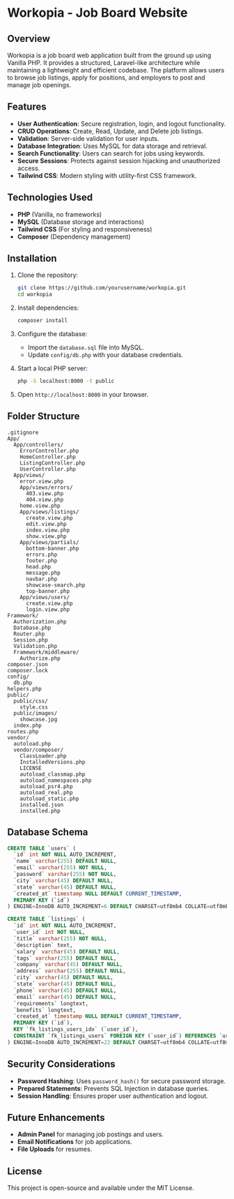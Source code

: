 # Workopia - Job Board Website

## Overview
Workopia is a job board web application built from the ground up using Vanilla PHP. It provides a structured, Laravel-like architecture while maintaining a lightweight and efficient codebase. The platform allows users to browse job listings, apply for positions, and employers to post and manage job openings.

## Features
- **User Authentication**: Secure registration, login, and logout functionality.
- **CRUD Operations**: Create, Read, Update, and Delete job listings.
- **Validation**: Server-side validation for user inputs.
- **Database Integration**: Uses MySQL for data storage and retrieval.
- **Search Functionality**: Users can search for jobs using keywords.
- **Secure Sessions**: Protects against session hijacking and unauthorized access.
- **Tailwind CSS**: Modern styling with utility-first CSS framework.

## Technologies Used
- **PHP** (Vanilla, no frameworks)
- **MySQL** (Database storage and interactions)
- **Tailwind CSS** (For styling and responsiveness)
- **Composer** (Dependency management)

## Installation
1. Clone the repository:
   ```bash
   git clone https://github.com/yourusername/workopia.git
   cd workopia
   ```
2. Install dependencies:
   ```bash
   composer install
   ```
3. Configure the database:
   - Import the `database.sql` file into MySQL.
   - Update `config/db.php` with your database credentials.

4. Start a local PHP server:
   ```bash
   php -S localhost:8000 -t public
   ```
5. Open `http://localhost:8000` in your browser.

## Folder Structure
```
.gitignore
App/
  App/controllers/
    ErrorController.php
    HomeController.php
    ListingController.php
    UserController.php
  App/views/
    error.view.php
    App/views/errors/
      403.view.php
      404.view.php
    home.view.php
    App/views/listings/
      create.view.php
      edit.view.php
      index.view.php
      show.view.php
    App/views/partials/
      bottom-banner.php
      errors.php
      footer.php
      head.php
      message.php
      navbar.php
      showcase-search.php
      top-banner.php
    App/views/users/
      create.view.php
      login.view.php
Framework/
  Authorization.php
  Database.php
  Router.php
  Session.php
  Validation.php
  Framework/middleware/
    Authorize.php
composer.json
composer.lock
config/
  db.php
helpers.php
public/
  public/css/
    style.css
  public/images/
    showcase.jpg
  index.php
routes.php
vendor/
  autoload.php
  vendor/composer/
    ClassLoader.php
    InstalledVersions.php
    LICENSE
    autoload_classmap.php
    autoload_namespaces.php
    autoload_psr4.php
    autoload_real.php
    autoload_static.php
    installed.json
    installed.php
```

## Database Schema
```sql
CREATE TABLE `users` (
  `id` int NOT NULL AUTO_INCREMENT,
  `name` varchar(255) DEFAULT NULL,
  `email` varchar(255) NOT NULL,
  `password` varchar(255) NOT NULL,
  `city` varchar(45) DEFAULT NULL,
  `state` varchar(45) DEFAULT NULL,
  `created_at` timestamp NULL DEFAULT CURRENT_TIMESTAMP,
  PRIMARY KEY (`id`)
) ENGINE=InnoDB AUTO_INCREMENT=6 DEFAULT CHARSET=utf8mb4 COLLATE=utf8mb4_0900_ai_ci;

CREATE TABLE `listings` (
  `id` int NOT NULL AUTO_INCREMENT,
  `user_id` int NOT NULL,
  `title` varchar(255) NOT NULL,
  `description` text,
  `salary` varchar(45) DEFAULT NULL,
  `tags` varchar(255) DEFAULT NULL,
  `company` varchar(45) DEFAULT NULL,
  `address` varchar(255) DEFAULT NULL,
  `city` varchar(45) DEFAULT NULL,
  `state` varchar(45) DEFAULT NULL,
  `phone` varchar(45) DEFAULT NULL,
  `email` varchar(45) DEFAULT NULL,
  `requirements` longtext,
  `benefits` longtext,
  `created_at` timestamp NULL DEFAULT CURRENT_TIMESTAMP,
  PRIMARY KEY (`id`),
  KEY `fk_listings_users_idx` (`user_id`),
  CONSTRAINT `fk_listings_users` FOREIGN KEY (`user_id`) REFERENCES `users` (`id`) ON DELETE CASCADE ON UPDATE CASCADE
) ENGINE=InnoDB AUTO_INCREMENT=22 DEFAULT CHARSET=utf8mb4 COLLATE=utf8mb4_0900_ai_ci;
```

## Security Considerations
- **Password Hashing**: Uses `password_hash()` for secure password storage.
- **Prepared Statements**: Prevents SQL Injection in database queries.
- **Session Handling**: Ensures proper user authentication and logout.

## Future Enhancements
- **Admin Panel** for managing job postings and users.
- **Email Notifications** for job applications.
- **File Uploads** for resumes.

## License
This project is open-source and available under the MIT License.

